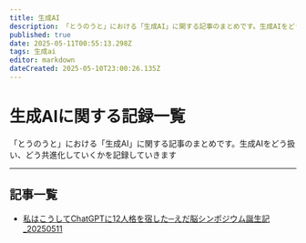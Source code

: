 ```yaml
---
title: 生成AI
description: 「とうのうと」における「生成AI」に関する記事のまとめです。生成AIをどう扱い、どう共進化していくかを記録していきます
published: true
date: 2025-05-11T00:55:13.298Z
tags: 生成ai
editor: markdown
dateCreated: 2025-05-10T23:00:26.135Z
---
```


# 生成AIに関する記録一覧

「とうのうと」における「生成AI」に関する記事のまとめです。生成AIをどう扱い、どう共進化していくかを記録していきます

---

## 記事一覧
- [私はこうしてChatGPTに12人格を宿した─えだ脳シンポジウム誕生記_20250511](/生成AI/私はこうしてChatGPTに12人格を宿した─えだ脳シンポジウム誕生記_20250511)